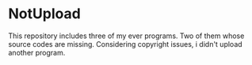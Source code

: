 # NotUpload
This repository includes three of my ever programs.
Two of them whose source codes are missing.
Considering copyright issues, i didn't upload another program.
